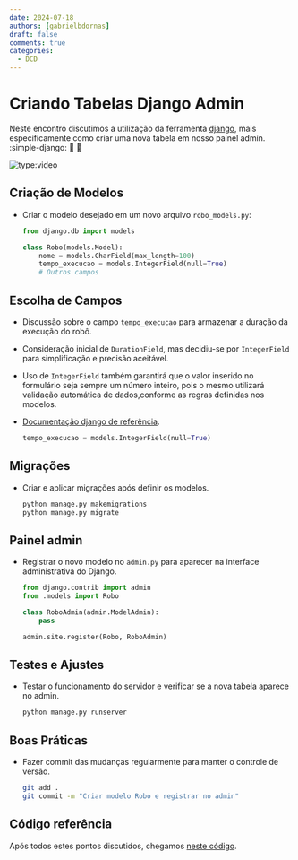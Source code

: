 ```yaml
---
date: 2024-07-18
authors: [gabrielbdornas]
draft: false
comments: true
categories:
  - DCD
---
```


# Criando Tabelas Django Admin

Neste encontro discutimos a utilização da ferramenta [django](https://www.djangoproject.com/), mais especificamente como criar uma nova tabela em nosso painel admin. :simple-django: :rocket: :rocket:

<!-- more -->

![type:video](https://www.youtube.com/embed/v9-fW0UfU5Q)

## Criação de Modelos

- Criar o modelo desejado em um novo arquivo `robo_models.py`:

    ```python
    from django.db import models

    class Robo(models.Model):
        nome = models.CharField(max_length=100)
        tempo_execucao = models.IntegerField(null=True)
        # Outros campos
    ```

## Escolha de Campos

- Discussão sobre o campo `tempo_execucao` para armazenar a duração da execução do robô.
- Consideração inicial de `DurationField`, mas decidiu-se por `IntegerField` para simplificação e precisão aceitável.
- Uso de `IntegerField` também garantirá que o valor inserido no formulário seja sempre um número inteiro, pois o mesmo utilizará validação automática de dados,conforme as regras definidas nos modelos.
- [Documentação django de referência](https://docs.djangoproject.com/en/5.0/intro/tutorial02/#creating-models).

    ```python
    tempo_execucao = models.IntegerField(null=True)
    ```

## Migrações

- Criar e aplicar migrações após definir os modelos.

    ```sh
    python manage.py makemigrations
    python manage.py migrate
    ```

## Painel admin

- Registrar o novo modelo no `admin.py` para aparecer na interface administrativa do Django.

    ```python
    from django.contrib import admin
    from .models import Robo

    class RoboAdmin(admin.ModelAdmin):
        pass

    admin.site.register(Robo, RoboAdmin)
    ```

## Testes e Ajustes

- Testar o funcionamento do servidor e verificar se a nova tabela aparece no admin.
    ```sh
    python manage.py runserver
    ```

## Boas Práticas

- Fazer commit das mudanças regularmente para manter o controle de versão.
    ```sh
    git add .
    git commit -m "Criar modelo Robo e registrar no admin"
    ```

## Código referência

Após todos estes pontos discutidos, chegamos [neste código](https://github.com/automatiza-mg/sima/tree/7526b74f8ab3f84bc35b95595c61e86175c44c76).
